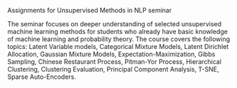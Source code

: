 Assignments for Unsupervised Methods in NLP seminar

The seminar focuses on deeper understanding of selected unsupervised machine learning methods for students who already have basic knowledge of machine learning and probability theory. The course covers the following topics: Latent Variable models, Categorical Mixture Models, Latent Dirichlet Allocation, Gaussian Mixture Models, Expectation-Maximization, Gibbs Sampling, Chinese Restaurant Process, Pitman-Yor Process, Hierarchical Clustering, Clustering Evaluation, Principal Component Analysis, T-SNE, Sparse Auto-Encoders.
